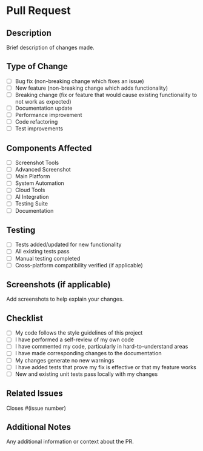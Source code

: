 # Pull Request

## Description
Brief description of changes made.

## Type of Change
- [ ] Bug fix (non-breaking change which fixes an issue)
- [ ] New feature (non-breaking change which adds functionality)
- [ ] Breaking change (fix or feature that would cause existing functionality to not work as expected)
- [ ] Documentation update
- [ ] Performance improvement
- [ ] Code refactoring
- [ ] Test improvements

## Components Affected
- [ ] Screenshot Tools
- [ ] Advanced Screenshot
- [ ] Main Platform
- [ ] System Automation
- [ ] Cloud Tools
- [ ] AI Integration
- [ ] Testing Suite
- [ ] Documentation

## Testing
- [ ] Tests added/updated for new functionality
- [ ] All existing tests pass
- [ ] Manual testing completed
- [ ] Cross-platform compatibility verified (if applicable)

## Screenshots (if applicable)
Add screenshots to help explain your changes.

## Checklist
- [ ] My code follows the style guidelines of this project
- [ ] I have performed a self-review of my own code
- [ ] I have commented my code, particularly in hard-to-understand areas
- [ ] I have made corresponding changes to the documentation
- [ ] My changes generate no new warnings
- [ ] I have added tests that prove my fix is effective or that my feature works
- [ ] New and existing unit tests pass locally with my changes

## Related Issues
Closes #(issue number)

## Additional Notes
Any additional information or context about the PR.